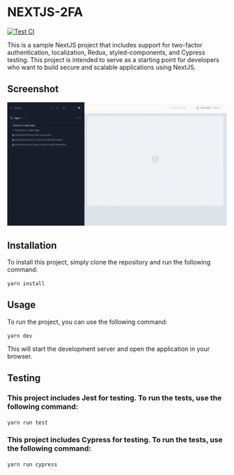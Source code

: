 # NEXTJS-2FA
[![Test CI](https://github.com/phuongpt/nextjs-2fa/actions/workflows/test.yml/badge.svg)](https://github.com/phuongpt/nextjs-2fa/actions/workflows/test.yml)

This is a sample NextJS project that includes support for two-factor authentication, localization, Redux, styled-components, and Cypress testing. This project is intended to serve as a starting point for developers who want to build secure and scalable applications using NextJS.


## Screenshot
![](https://github.com/phuongpt/nextjs-2fa/blob/develop/docs/images/login.cy.ts.gif)

## Installation
To install this project, simply clone the repository and run the following command:

```yarn install```


## Usage
To run the project, you can use the following command:

```yarn dev```

This will start the development server and open the application in your browser.



## Testing
### This project includes Jest for testing. To run the tests, use the following command:

```yarn run test```

### This project includes Cypress for testing. To run the tests, use the following command:

```yarn run cypress```

